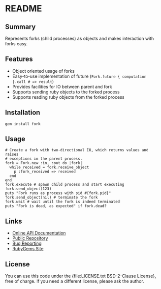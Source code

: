 README
======


Summary
-------
Represents forks (child processes) as objects and makes interaction with forks easy.


Features
--------

* Object oriented usage of forks
* Easy-to-use implementation of future (`Fork.future { computation }.call # => result`)
* Provides facilities for IO between parent and fork
* Supports sending ruby objects to the forked process
* Supports reading ruby objects from the forked process


Installation
------------
`gem install fork`


Usage
-----

    # Create a fork with two-directional IO, which returns values and raises
    # exceptions in the parent process.
    fork = Fork.new :in, :out do |fork|
      while received = fork.receive_object
        p :fork_received => received
      end
    end
    fork.execute # spawn child process and start executing
    fork.send_object(123)
    puts "Fork runs as process with pid #{fork.pid}"
    fork.send_object(nil) # terminate the fork
    fork.wait # wait until the fork is indeed terminated
    puts "Fork is dead, as expected" if fork.dead?


Links
-----

* [Online API Documentation](http://rdoc.info/github/apeiros/fork/)
* [Public Repository](https://github.com/apeiros/fork)
* [Bug Reporting](https://github.com/apeiros/fork/issues)
* [RubyGems Site](https://rubygems.org/gems/fork)


License
-------

You can use this code under the {file:LICENSE.txt BSD-2-Clause License}, free of charge.
If you need a different license, please ask the author.
